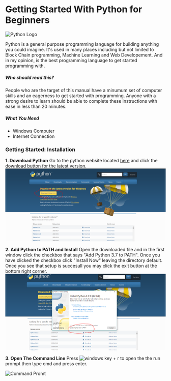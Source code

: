 # Getting Started With Python for Beginners

![Python Logo](https://www.python.org/static/community_logos/python-logo-master-v3-TM.png "The Python Logo")

Python is a general purpose programming language for building anything you could imagine.  It's used in many places including but not limited to Block Chain programming, Machine Learning and Web Developement. And in my opinion, is the best programming language to get started programming with.

##### Who should read this?
People who are the target of this manual have a minumum set of computer skills and an eagerness to get started
with programming.  Anyone with a strong desire to learn should be able to complete these instructions with ease in less than 20 minutes.

##### What You Need
* Windows Computer
* Internet Connection


### Getting Started: Installation

**1. Download Python**
Go to the python website located [here](https://www.python.org/getit/) and click the download button for the latest version.
![Download Button](https://raw.githubusercontent.com/theapprenticewizard/python-intro/master/images/1.%20Download%20Python.PNG)

**2. Add Python to PATH and Install**
Open the downloaded file and in the first window click the checkbox that says "Add Python 3.7 to PATH".  Once you have clicked the checkbox click "Install Now" leaving the directory default. Once you see that setup is succesull you may click the exit button at the bottom right corner.
![Add to Path Button](https://raw.githubusercontent.com/theapprenticewizard/python-intro/master/images/2.%20Add%20Python%20to%20Path.PNG)

**3. Open The Command Line**
Press ![windows key](https://i.stack.imgur.com/MB2Nl.jpg) + r to open the the run prompt then type cmd and press enter.

![Command Promt](https://raw.githubusercontent.com/theapprenticewizard/python-intro/master/images/3.%20Run%20Prompt.PNG_)